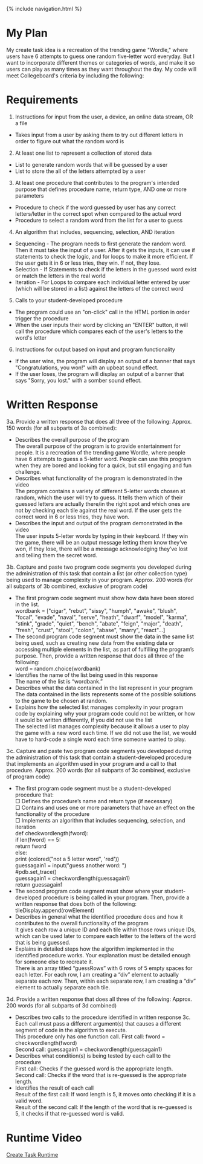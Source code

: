 {% include navigation.html %}

# My Plan
My create task idea is a recreation of the trending game "Wordle," where users have 6 attempts to guess one random five-letter word everyday. But I want to incorporate different themes or categories of words, and make it so users can play as many times as they want throughout the day. My code will meet Collegeboard's criteria by including the following:

# Requirements
1.  Instructions for input from the user, a device, an online data stream, OR a file
* Takes input from a user by asking them to try out different letters in order to figure out what the random word is
2.  At least one list to represent a collection of stored data
* List to generate random words that will be guessed by a user
* List to store the all of the letters attempted by a user
3.  At least one procedure that contributes to the program's intended purpose that defines procedure name, return type, AND one or more parameters
* Procedure to check if the word guessed by user has any correct letters/letter in the correct spot when compared to the actual word
* Procedure to  select a random word from the list for a user to guess
4.  An algorithm that includes, sequencing, selection, AND iteration
* Sequencing - The program needs to first generate the random word. Then it must take the input of a user. After it gets the inputs, it can use if statements to check the logic, and for loops to make it more efficient. If the user gets it in 6 or less tries, they win. If not, they lose.
* Selection - If Statements to check if the letters in the guessed word exist or match the letters in the real world
* Iteration -  For Loops to compare each individual letter entered by user (which will be stored in a list) against the letters of the correct word
5.  Calls to your student-developed procedure
* The program could use an "on-click" call in the HTML portion in order trigger the procedure
* When the user inputs their word by clicking an "ENTER" button, it will call the procedure which compares each of the user's letters to the word's letter
6.  Instructions for output based on input and program functionality
* If the user wins, the program will display an output of a banner that says "Congratulations, you won!" with an upbeat sound effect.
* If the user loses, the program will display an output of a banner that says "Sorry, you lost." with a somber sound effect.


# Written Response

3 a. Provide a written response that does all three of the following: Approx. 150 words (for all subparts of 3a combined): <br/>
* Describes the overall purpose of the program <br/>
The overall purpose of the program is to provide entertainment for people. It is a recreation of the trending game Wordle, where people have 6 attempts to guess a 5-letter word. People can use this program when they are bored and looking for a quick, but still engaging and fun challenge. <br/>
* Describes what functionality of the program is demonstrated in the video <br/>
The program contains a variety of different 5-letter words chosen at random, which the user will try to guess. It tells them which of their guessed letters are actually there/in the right spot and which ones are not by checking each tile against the real word. If the user gets the correct word in 6 or less tries, they have won. <br/>
* Describes the input and output of the program demonstrated in the video <br/>
The user inputs 5-letter words by typing in their keyboard. If they win the game, there will be an output message letting them know they’ve won, if they lose, there will be a message acknowledging they’ve lost and telling them the secret word.


3 b. Capture and paste two program code segments you developed during the administration of this task that contain a list (or other collection type) being used to manage complexity in your program. Approx. 200 words (for all subparts of 3b combined, exclusive of program code) <br/>
* The first program code segment must show how data have been stored in the list. <br/>
wordbank = ["cigar", "rebut", "sissy", "humph", "awake", "blush", "focal", "evade", "naval", "serve", "heath", "dwarf", "model", "karma", "stink", "grade", "quiet", "bench", "abate", "feign", "major", "death", "fresh", "crust", "stool", "colon", "abase", "marry", "react"...]<br/>
* The second program code segment must show the data in the same list being used, such as creating new data from the existing data or accessing multiple elements in the list, as part of fulfilling the program’s purpose. Then, provide a written response that does all three of the following: <br/>
word = random.choice(wordbank) <br/>
* Identifies the name of the list being used in this response <br/>
The name of the list is “wordbank.” <br/>
* Describes what the data contained in the list represent in your program <br/>
The data contained in the lists represents some of the possible solutions to the game to be chosen at random. <br/>
* Explains how the selected list manages complexity in your program code by explaining why your program code could not be written, or how it would be written differently, if you did not use the list  <br/>
The selected list manages complexity because it allows a user to play the game with a new word each time. If we did not use the list, we would have to hard-code a single word each time someone wanted to play. <br/>


3 c. Capture and paste two program code segments you developed during the administration of this task that contain a student-developed procedure that implements an algorithm used in your program and a call to that procedure. Approx. 200 words (for all subparts of 3c combined, exclusive of program code) <br/>
* The first program code segment must be a student-developed procedure that: <br/> 
□ Defines the procedure’s name and return type (if necessary)<br/>
□ Contains and uses one or more parameters that have an effect on the functionality of the procedure <br/>
□ Implements an algorithm that includes sequencing, selection, and iteration <br/>
def checkwordlength(fword): <br/> 
  if len(fword) == 5: <br/> 
    return fword <br/> 
  else: <br/> 
    print (colored("not a 5 letter word", 'red')) <br/> 
    guessagain1 = input("guess another word:    ") <br/> 
    #pdb.set_trace() <br/> 
    guessagain1 = checkwordlength(guessagain1) <br/> 
    return guessagain1 <br/> 
* The second program code segment must show where your student-developed procedure is being called in your program. Then, provide a written response that does both of the following: <br/>
tileDisplay.append(rowElement)<br/>
* Describes in general what the identified procedure does and how it contributes to the overall functionality of the program <br/>
It gives each row a unique ID and each tile within those rows unique IDs, which can be used later to compare each letter to the letters of the word that is being guessed. <br/>
* Explains in detailed steps how the algorithm implemented in the identified procedure works. Your explanation must be detailed enough for someone else to recreate it. <br/>
There is an array titled “guessRows” with 6 rows of 5 empty spaces for each letter. For each row, I am creating a “div” element to actually separate each row. Then, within each separate row, I am creating a “div” element to actually separate each tile. <br/>


3 d. Provide a written response that does all three of the following: Approx. 200 words (for all subparts of 3d combined) <br/>
* Describes two calls to the procedure identified in written response 3c. Each call must pass a different argument(s) that causes a different segment of code in the algorithm to execute. <br/>
This procedure only has one function call.
First call: fword = checkwordlength(fword) <br/>
Second call: guessagain1 = checkwordlength(guessagain1) <br/>
* Describes what condition(s) is being tested by each call to the procedure <br/>
First call: Checks if the guessed word is the appropriate length. <br/>
Second call: Checks if the word that is re-guessed is the appropriate length. <br/>
* Identifies the result of each call <br/>
Result of the first call: If word length is 5, it moves onto checking if it is a valid word. <br/>
Result of the second call: If the length of the word that is re-guessed is 5, it checks if that re-guessed word is valid.<br/>

# Runtime Video
[Create Task Runtime](https://www.loom.com/share/4e2beeba2ce04d32ad07f629e0d4fe1c?sharedAppSource=personal_library)
